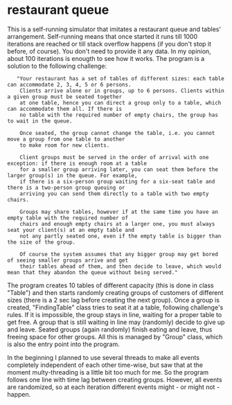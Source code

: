 # restaurant queue
 This is a self-running simulator that imitates a restaurant queue and tables' arrangement. Self-running means that once started it runs till 1000 iterations are reached or till stack overflow happens (if you don't stop it before, of course). You don't need to provide it any data. In my opinion, about 100 iterations is enougth to see how it works.
The program is a solution to the following challenge:

       "Your restaurant has a set of tables of different sizes: each table can accommodate 2, 3, 4, 5 or 6 persons.
        Clients arrive alone or in groups, up to 6 persons. Clients within a given group must be seated together
        at one table, hence you can direct a group only to a table, which can accommodate them all. If there is
        no table with the required number of empty chairs, the group has to wait in the queue.

        Once seated, the group cannot change the table, i.e. you cannot move a group from one table to another
        to make room for new clients.

        Client groups must be served in the order of arrival with one exception: if there is enough room at a table
        for a smaller group arriving later, you can seat them before the larger group(s) in the queue. For example,
        if there is a six-person group waiting for a six-seat table and there is a two-person group queuing or
        arriving you can send them directly to a table with two empty chairs.

        Groups may share tables, however if at the same time you have an empty table with the required number of
        chairs and enough empty chairs at a larger one, you must always seat your client(s) at an empty table and
        not any partly seated one, even if the empty table is bigger than the size of the group.

        Of course the system assumes that any bigger group may get bored of seeing smaller groups arrive and get
        their tables ahead of them, and then decide to leave, which would mean that they abandon the queue without being served."
        
The program creates 10 tables of different capacity (this is done in class "Table") and then starts randomly creating groups of customers of different sizes (there is a 2 sec lag  before creating the next group). Once a group is created, "FindingTable" class tries to seat it at a table, following challenge's rules. If it is impossible, the group stays in line, waiting for a proper table to get free. A group that is still waiting in line may (randomly) decide to give up and leave. Seated groups (again randomly) finish eating and leave, thus freeing space for other groups. All this is managed by "Group" class, which is also the entry point into the program.

In the beginning I planned to use several threads to make all events completely independent of each other time-wise, but saw that at the moment multy-threading is a little bit too much for me. So the program follows one line with time lag between creating groups. However, all events are randomized, so at each iteration different events might - or might not - happen.


